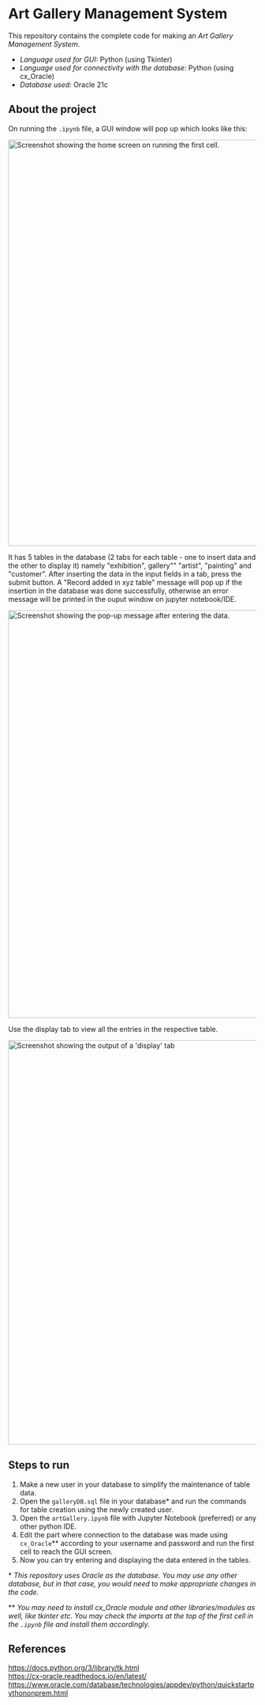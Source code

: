 
# Art Gallery Management System

This repository contains the complete code for making an *Art Gallery Management System*.

- *Language used for GUI:* Python (using Tkinter)
- *Language used for connectivity with the database:* Python (using cx_Oracle)
- *Database used:* Oracle 21c

## About the project

On running the `.ipynb` file, a GUI window will pop up which looks like this:  
  
  
<img width="822" alt="Screenshot showing the home screen on running the first cell." src="https://user-images.githubusercontent.com/92393664/170831256-175117c4-e3c1-4253-a429-1c8acc4d6170.png">

It has 5 tables in the database (2 tabs for each table - one to insert data and the other to display it) namely "exhibition", gallery"" "artist", "painting" and "customer". 
After inserting the data in the input fields in a tab, press the submit button. A "Record added in xyz table" message will pop up if the insertion in the database was done successfully, otherwise an error message will be printed in the ouput window on jupyter notebook/IDE.  
  
<img width="825" alt="Screenshot showing the pop-up message after entering the data." src="https://user-images.githubusercontent.com/92393664/170831289-7444d4a6-0f52-4e4a-93dc-f0d4015e3507.png">  

Use the display tab to view all the entries in the respective table.  
  
<img width="818" alt="Screenshot showing the output of a 'display' tab" src="https://user-images.githubusercontent.com/92393664/170831304-0e8e8f23-71f4-49f9-a190-ecaf1b86a944.png">  

## Steps to run

1. Make a new user in your database to simplify the maintenance of table data. 
2. Open the `galleryDB.sql` file in your database* and run the commands for table creation using the newly created user.
3. Open the `artGallery.ipynb` file with Jupyter Notebook (preferred) or any other python IDE.
4. Edit the part where connection to the database was made using `cx_Oracle`** according to your username and password and run the first cell to reach the GUI screen.
5. Now you can try entering and displaying the data entered in the tables.

\* *This repository uses Oracle as the database. You may use any other database, but in that case, you would need to make appropriate changes in the code.*  

\** *You may need to install cx_Oracle module and other libraries/modules as well, like tkinter etc. You may check the imports at the top of the first cell in the `.ipynb` file and install them accordingly.*  

## References

https://docs.python.org/3/library/tk.html  
https://cx-oracle.readthedocs.io/en/latest/  
https://www.oracle.com/database/technologies/appdev/python/quickstartpythononprem.html  
